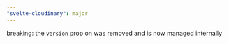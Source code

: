 ```yaml
---
"svelte-cloudinary": major
---
```


breaking: the `version` prop on <CldVideoPlayer /> was removed and is now managed internally
